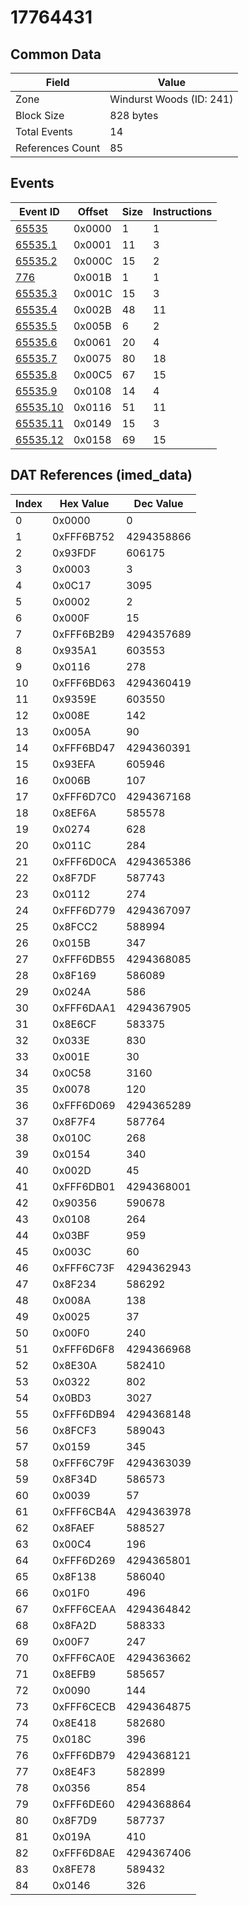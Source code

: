 # 17764431

## Common Data

| Field            | Value                    |
|------------------|--------------------------|
| Zone             | Windurst Woods (ID: 241) |
| Block Size       | 828 bytes                |
| Total Events     | 14                       |
| References Count | 85                       |

## Events

| Event ID                  | Offset   |   Size |   Instructions |
|---------------------------|----------|--------|----------------|
| [65535](./65535.md)       | 0x0000   |      1 |              1 |
| [65535.1](./65535.1.md)   | 0x0001   |     11 |              3 |
| [65535.2](./65535.2.md)   | 0x000C   |     15 |              2 |
| [776](./776.md)           | 0x001B   |      1 |              1 |
| [65535.3](./65535.3.md)   | 0x001C   |     15 |              3 |
| [65535.4](./65535.4.md)   | 0x002B   |     48 |             11 |
| [65535.5](./65535.5.md)   | 0x005B   |      6 |              2 |
| [65535.6](./65535.6.md)   | 0x0061   |     20 |              4 |
| [65535.7](./65535.7.md)   | 0x0075   |     80 |             18 |
| [65535.8](./65535.8.md)   | 0x00C5   |     67 |             15 |
| [65535.9](./65535.9.md)   | 0x0108   |     14 |              4 |
| [65535.10](./65535.10.md) | 0x0116   |     51 |             11 |
| [65535.11](./65535.11.md) | 0x0149   |     15 |              3 |
| [65535.12](./65535.12.md) | 0x0158   |     69 |             15 |

## DAT References (imed_data)

|   Index | Hex Value   |   Dec Value |
|---------|-------------|-------------|
|       0 | 0x0000      |           0 |
|       1 | 0xFFF6B752  |  4294358866 |
|       2 | 0x93FDF     |      606175 |
|       3 | 0x0003      |           3 |
|       4 | 0x0C17      |        3095 |
|       5 | 0x0002      |           2 |
|       6 | 0x000F      |          15 |
|       7 | 0xFFF6B2B9  |  4294357689 |
|       8 | 0x935A1     |      603553 |
|       9 | 0x0116      |         278 |
|      10 | 0xFFF6BD63  |  4294360419 |
|      11 | 0x9359E     |      603550 |
|      12 | 0x008E      |         142 |
|      13 | 0x005A      |          90 |
|      14 | 0xFFF6BD47  |  4294360391 |
|      15 | 0x93EFA     |      605946 |
|      16 | 0x006B      |         107 |
|      17 | 0xFFF6D7C0  |  4294367168 |
|      18 | 0x8EF6A     |      585578 |
|      19 | 0x0274      |         628 |
|      20 | 0x011C      |         284 |
|      21 | 0xFFF6D0CA  |  4294365386 |
|      22 | 0x8F7DF     |      587743 |
|      23 | 0x0112      |         274 |
|      24 | 0xFFF6D779  |  4294367097 |
|      25 | 0x8FCC2     |      588994 |
|      26 | 0x015B      |         347 |
|      27 | 0xFFF6DB55  |  4294368085 |
|      28 | 0x8F169     |      586089 |
|      29 | 0x024A      |         586 |
|      30 | 0xFFF6DAA1  |  4294367905 |
|      31 | 0x8E6CF     |      583375 |
|      32 | 0x033E      |         830 |
|      33 | 0x001E      |          30 |
|      34 | 0x0C58      |        3160 |
|      35 | 0x0078      |         120 |
|      36 | 0xFFF6D069  |  4294365289 |
|      37 | 0x8F7F4     |      587764 |
|      38 | 0x010C      |         268 |
|      39 | 0x0154      |         340 |
|      40 | 0x002D      |          45 |
|      41 | 0xFFF6DB01  |  4294368001 |
|      42 | 0x90356     |      590678 |
|      43 | 0x0108      |         264 |
|      44 | 0x03BF      |         959 |
|      45 | 0x003C      |          60 |
|      46 | 0xFFF6C73F  |  4294362943 |
|      47 | 0x8F234     |      586292 |
|      48 | 0x008A      |         138 |
|      49 | 0x0025      |          37 |
|      50 | 0x00F0      |         240 |
|      51 | 0xFFF6D6F8  |  4294366968 |
|      52 | 0x8E30A     |      582410 |
|      53 | 0x0322      |         802 |
|      54 | 0x0BD3      |        3027 |
|      55 | 0xFFF6DB94  |  4294368148 |
|      56 | 0x8FCF3     |      589043 |
|      57 | 0x0159      |         345 |
|      58 | 0xFFF6C79F  |  4294363039 |
|      59 | 0x8F34D     |      586573 |
|      60 | 0x0039      |          57 |
|      61 | 0xFFF6CB4A  |  4294363978 |
|      62 | 0x8FAEF     |      588527 |
|      63 | 0x00C4      |         196 |
|      64 | 0xFFF6D269  |  4294365801 |
|      65 | 0x8F138     |      586040 |
|      66 | 0x01F0      |         496 |
|      67 | 0xFFF6CEAA  |  4294364842 |
|      68 | 0x8FA2D     |      588333 |
|      69 | 0x00F7      |         247 |
|      70 | 0xFFF6CA0E  |  4294363662 |
|      71 | 0x8EFB9     |      585657 |
|      72 | 0x0090      |         144 |
|      73 | 0xFFF6CECB  |  4294364875 |
|      74 | 0x8E418     |      582680 |
|      75 | 0x018C      |         396 |
|      76 | 0xFFF6DB79  |  4294368121 |
|      77 | 0x8E4F3     |      582899 |
|      78 | 0x0356      |         854 |
|      79 | 0xFFF6DE60  |  4294368864 |
|      80 | 0x8F7D9     |      587737 |
|      81 | 0x019A      |         410 |
|      82 | 0xFFF6D8AE  |  4294367406 |
|      83 | 0x8FE78     |      589432 |
|      84 | 0x0146      |         326 |
